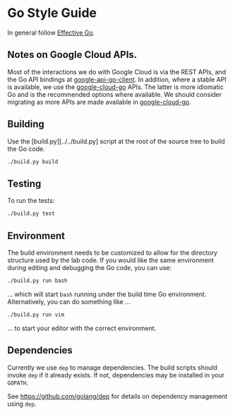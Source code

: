 # Go Style Guide

In general follow [Effective Go](https://golang.org/doc/effective_go.html).

## Notes on Google Cloud APIs.

Most of the interactions we do with Google Cloud is via the REST APIs, and the
Go API bindings at [google-api-go-client][]. In addition, where a stable API is
available, we use the [google-cloud-go][] APIs. The latter is more idiomatic Go
and is the recommended options where available. We should consider migrating as
more APIs are made available in [google-cloud-go][].

[google-api-go-client]: https://github.com/google/google-api-go-client
[google-cloud-go]: https://github.com/GoogleCloudPlatform/google-cloud-go

## Building

Use the [build.py][../../build.py] script at the root of the source tree to
build the Go code.

``` sh
./build.py build
```

## Testing

To run the tests:

``` sh
./build.py test
```

## Environment

The build environment needs to be customized to allow for the directory
structure used by the lab code. If you would like the same environment during
editing and debugging the Go code, you can use:

``` sh
./build.py run bash
```

... which will start `bash` running under the build time Go environment.
Alternatively, you can do something like ...

``` sh
./build.py run vim
```

... to start your editor with the correct environment.

## Dependencies

Currently we use `dep` to manage dependencies. The build scripts should invoke
`dep` if it already exists. If not, dependencies may be installed in your
`GOPATH`.

See https://github.com/golang/dep for details on dependency management using
`dep`.

